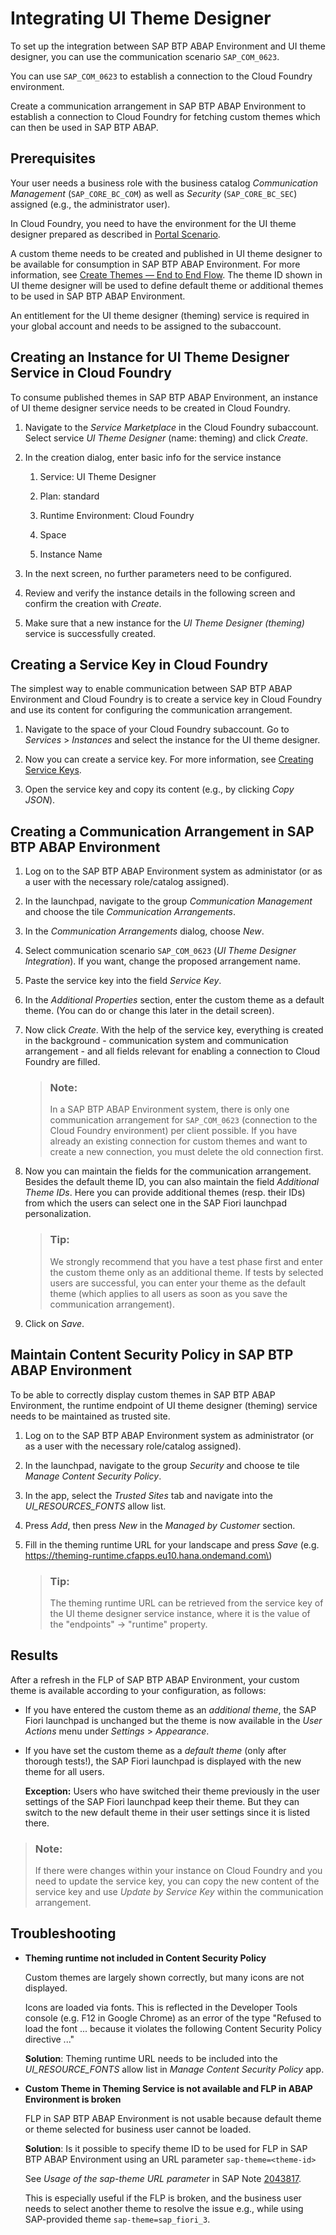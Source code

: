 <!-- loiod8e9ce04153e4af799c8f76efe4b23bf -->

# Integrating UI Theme Designer

To set up the integration between SAP BTP ABAP Environment and UI theme designer, you can use the communication scenario `SAP_COM_0623`.

You can use `SAP_COM_0623` to establish a connection to the Cloud Foundry environment.

Create a communication arrangement in SAP BTP ABAP Environment to establish a connection to Cloud Foundry for fetching custom themes which can then be used in SAP BTP ABAP.



<a name="loiod8e9ce04153e4af799c8f76efe4b23bf__section_yb2_3dq_25b"/>

## Prerequisites

Your user needs a business role with the business catalog *Communication Management* \(`SAP_CORE_BC_COM`\) as well as *Security* \(`SAP_CORE_BC_SEC`\) assigned \(e.g., the administrator user\).

In Cloud Foundry, you need to have the environment for the UI theme designer prepared as described in [Portal Scenario](https://help.sap.com/docs/BTP/09f6818d8e064537973102d6289e2aca/26c100668d0047af9db9141ab1d92571.html).

A custom theme needs to be created and published in UI theme designer to be available for consumption in SAP BTP ABAP Environment. For more information, see [Create Themes — End to End Flow](https://help.sap.com/docs/BTP/09f6818d8e064537973102d6289e2aca/0d2d662651d443288b5dce463acf4193.html). The theme ID shown in UI theme designer will be used to define default theme or additional themes to be used in SAP BTP ABAP Environment.

An entitlement for the UI theme designer \(theming\) service is required in your global account and needs to be assigned to the subaccount.



<a name="loiod8e9ce04153e4af799c8f76efe4b23bf__section_omx_b2q_25b"/>

## Creating an Instance for UI Theme Designer Service in Cloud Foundry

To consume published themes in SAP BTP ABAP Environment, an instance of UI theme designer service needs to be created in Cloud Foundry.

1.  Navigate to the *Service Marketplace* in the Cloud Foundry subaccount. Select service *UI Theme Designer* \(name: theming\) and click *Create*.

2.  In the creation dialog, enter basic info for the service instance

    1.  Service: UI Theme Designer

    2.  Plan: standard

    3.  Runtime Environment: Cloud Foundry

    4.  Space

    5.  Instance Name


3.  In the next screen, no further parameters need to be configured.

4.  Review and verify the instance details in the following screen and confirm the creation with *Create*.

5.  Make sure that a new instance for the *UI Theme Designer \(theming\)* service is successfully created.




<a name="loiod8e9ce04153e4af799c8f76efe4b23bf__section_zkc_x2q_25b"/>

## Creating a Service Key in Cloud Foundry

The simplest way to enable communication between SAP BTP ABAP Environment and Cloud Foundry is to create a service key in Cloud Foundry and use its content for configuring the communication arrangement.

1.  Navigate to the space of your Cloud Foundry subaccount. Go to *Services* \> *Instances* and select the instance for the UI theme designer.

2.  Now you can create a service key. For more information, see [Creating Service Keys](../30-development/creating-service-keys-4514a14.md).

3.  Open the service key and copy its content \(e.g., by clicking *Copy JSON*\).




<a name="loiod8e9ce04153e4af799c8f76efe4b23bf__section_mz1_pfq_25b"/>

## Creating a Communication Arrangement in SAP BTP ABAP Environment

1.  Log on to the SAP BTP ABAP Environment system as administator \(or as a user with the necessary role/catalog assigned\).

2.  In the launchpad, navigate to the group *Communication Management* and choose the tile *Communication Arrangements*.

3.  In the *Communication Arrangements* dialog, choose *New*.

4.  Select communication scenario `SAP_COM_0623` \(*UI Theme Designer Integration*\). If you want, change the proposed arrangement name.

5.  Paste the service key into the field *Service Key*.

6.  In the *Additional Properties* section, enter the custom theme as a default theme. \(You can do or change this later in the detail screen\).

7.  Now click *Create*. With the help of the service key, everything is created in the background - communication system and communication arrangement - and all fields relevant for enabling a connection to Cloud Foundry are filled.

    > ### Note:  
    > In a SAP BTP ABAP Environment system, there is only one communication arrangement for `SAP_COM_0623` \(connection to the Cloud Foundry environment\) per client possible. If you have already an existing connection for custom themes and want to create a new connection, you must delete the old connection first.

8.  Now you can maintain the fields for the communication arrangement. Besides the default theme ID, you can also maintain the field *Additional Theme IDs*. Here you can provide additional themes \(resp. their IDs\) from which the users can select one in the SAP Fiori launchpad personalization.

    > ### Tip:  
    > We strongly recommend that you have a test phase first and enter the custom theme only as an additional theme. If tests by selected users are successful, you can enter your theme as the default theme \(which applies to all users as soon as you save the communication arrangement\).

9.  Click on *Save*.




<a name="loiod8e9ce04153e4af799c8f76efe4b23bf__section_ay4_qhq_25b"/>

## Maintain Content Security Policy in SAP BTP ABAP Environment

To be able to correctly display custom themes in SAP BTP ABAP Environment, the runtime endpoint of UI theme designer \(theming\) service needs to be maintained as trusted site.

1.  Log on to the SAP BTP ABAP Environment system as administrator \(or as a user with the necessary role/catalog assigned\).

2.  In the launchpad, navigate to the group *Security* and choose te tile *Manage Content Security Policy*.

3.  In the app, select the *Trusted Sites* tab and navigate into the *UI\_RESOURCES\_FONTS* allow list.

4.  Press *Add*, then press *New* in the *Managed by Customer* section.

5.  Fill in the theming runtime URL for your landscape and press *Save* \(e.g. https://theming-runtime.cfapps.eu10.hana.ondemand.com\)

    > ### Tip:  
    > The theming runtime URL can be retrieved from the service key of the UI theme designer service instance, where it is the value of the "endpoints" → "runtime" property.




<a name="loiod8e9ce04153e4af799c8f76efe4b23bf__section_e4g_hlq_25b"/>

## Results

After a refresh in the FLP of SAP BTP ABAP Environment, your custom theme is available according to your configuration, as follows:

-   If you have entered the custom theme as an *additional theme*, the SAP Fiori launchpad is unchanged but the theme is now available in the *User Actions* menu under *Settings* \> *Appearance*.

-   If you have set the custom theme as a *default theme* \(only after thorough tests!\), the SAP Fiori launchpad is displayed with the new theme for all users.

    **Exception:** Users who have switched their theme previously in the user settings of the SAP Fiori launchpad keep their theme. But they can switch to the new default theme in their user settings since it is listed there.


> ### Note:  
> If there were changes within your instance on Cloud Foundry and you need to update the service key, you can copy the new content of the service key and use *Update by Service Key* within the communication arrangement.



<a name="loiod8e9ce04153e4af799c8f76efe4b23bf__section_gkw_1mq_25b"/>

## Troubleshooting

-   **Theming runtime not included in Content Security Policy**

    Custom themes are largely shown correctly, but many icons are not displayed.

    Icons are loaded via fonts. This is reflected in the Developer Tools console \(e.g. F12 in Google Chrome\) as an error of the type "Refused to load the font ... because it violates the following Content Security Policy directive ..."

    **Solution**: Theming runtime URL needs to be included into the *UI\_RESOURCE\_FONTS* allow list in *Manage Content Security Policy* app.

-   **Custom Theme in Theming Service is not available and FLP in ABAP Environment is broken**

    FLP in SAP BTP ABAP Environment is not usable because default theme or theme selected for business user cannot be loaded.

    **Solution**: Is it possible to specify theme ID to be used for FLP in SAP BTP ABAP Environment using an URL parameter `sap-theme=<theme-id>`

    See *Usage of the sap-theme URL parameter* in SAP Note [2043817](https://launchpad.support.sap.com/#/notes/2043817).

    This is especially useful if the FLP is broken, and the business user needs to select another theme to resolve the issue e.g., while using SAP-provided theme `sap-theme=sap_fiori_3`.


